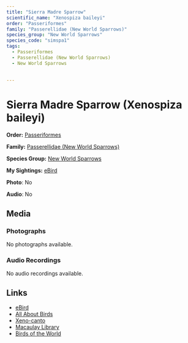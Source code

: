 ```yaml
---
title: "Sierra Madre Sparrow"
scientific_name: "Xenospiza baileyi"
order: "Passeriformes"
family: "Passerellidae (New World Sparrows)"
species_group: "New World Sparrows"
species_code: "simspa1"
tags: 
  - Passeriformes
  - Passerellidae (New World Sparrows)
  - New World Sparrows
  
  
---
```


# Sierra Madre Sparrow (Xenospiza baileyi)

**Order:** [Passeriformes](/tags/passeriformes)

**Family:** [Passerellidae (New World Sparrows)](/tags/passerellidae-new-world-sparrows)

**Species Group:** [New World Sparrows](/tags/new-world-sparrows)

**My Sightings:** [eBird](https://ebird.org/lifelist?r=world&time=life&spp=simspa1)

**Photo**: No 

**Audio**: No

## Media
### Photographs
No photographs available.

### Audio Recordings
No audio recordings available.

## Links
* [eBird](https://ebird.org/species/simspa1) 
* [All About Birds](https://www.allaboutbirds.org/guide/simspa1) 
* [Xeno-canto](https://www.xeno-canto.org/species/xenospiza-baileyi) 
* [Macaulay Library](https://search.macaulaylibrary.org/catalog?taxonCode=simspa1&sort=rating_rank_desc)
* [Birds of the World](https://birdsoftheworld.org/bow/species/simspa1)
